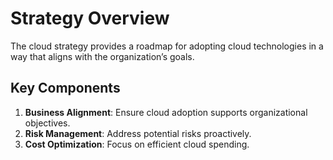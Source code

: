 # Strategy Overview

The cloud strategy provides a roadmap for adopting cloud technologies in a way that aligns with the organization’s goals.

## Key Components
1. **Business Alignment**: Ensure cloud adoption supports organizational objectives.
2. **Risk Management**: Address potential risks proactively.
3. **Cost Optimization**: Focus on efficient cloud spending.
